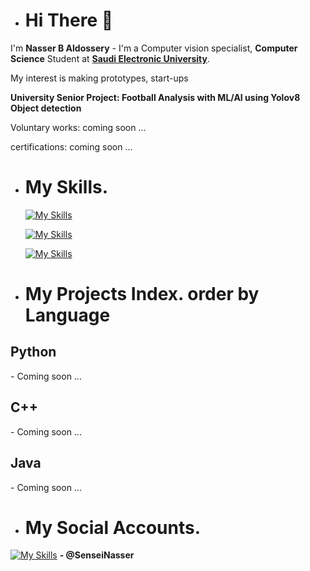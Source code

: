 - <H1> Hi There 👋</H1>
I'm **Nasser B Aldossery** - I'm a Computer vision specialist, **Computer Science** Student at <a href="https://seu.edu.sa/en/home/">**Saudi Electronic University**</a>.

My interest is making prototypes, start-ups

**University Senior Project: Football Analysis with ML/AI using Yolov8 Object detection**

Voluntary works: coming soon ...

certifications: coming soon ... 

- <H1> My Skills. </H1>
 
  [![My Skills](https://skillicons.dev/icons?i=html,css,js)](https://skillicons.dev)

  [![My Skills](https://skillicons.dev/icons?i=py,cpp,java)](https://skillicons.dev)

  [![My Skills](https://skillicons.dev/icons?i=git,github,linux)](https://skillicons.dev)


  
- <H1> My Projects Index. order by Language</H1>
<H2>Python</H2>
- Coming soon ...
<H2>C++</H2>
- Coming soon ...
<H2>Java</H2>
- Coming soon ...


- <H1> My Social Accounts.</H1>
 [![My Skills](https://skillicons.dev/icons?i=twitter)](https://skillicons.dev)   **- @SenseiNasser**



  
<!---
NasserCzar/NasserCzar is a ✨ special ✨ repository because its `README.md` (this file) appears on your GitHub profile.
You can click the Preview link to take a look at your changes.
--->
